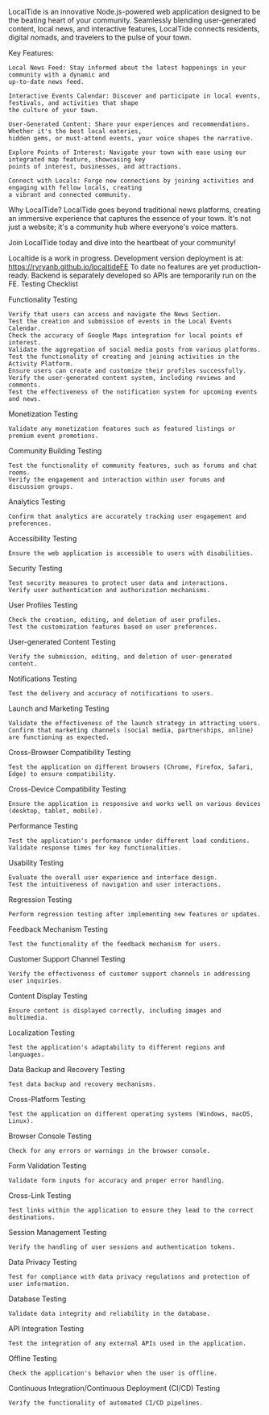 LocalTide is an innovative Node.js-powered web application designed to be the beating heart of your community. Seamlessly blending user-generated content, local news, and interactive features, LocalTide connects residents, digital nomads, and travelers to the pulse of your town.

Key Features:

    Local News Feed: Stay informed about the latest happenings in your community with a dynamic and 
    up-to-date news feed.

    Interactive Events Calendar: Discover and participate in local events, festivals, and activities that shape 
    the culture of your town.

    User-Generated Content: Share your experiences and recommendations. Whether it's the best local eateries,
    hidden gems, or must-attend events, your voice shapes the narrative.

    Explore Points of Interest: Navigate your town with ease using our integrated map feature, showcasing key 
    points of interest, businesses, and attractions.

    Connect with Locals: Forge new connections by joining activities and engaging with fellow locals, creating 
    a vibrant and connected community.

Why LocalTide?
LocalTide goes beyond traditional news platforms, creating an immersive experience that captures the essence of your town. It's not just a website; it's a community hub where everyone's voice matters.

Join LocalTide today and dive into the heartbeat of your community!

Localtide is a work in progress. Development version deployment is at: https://ryryanb.github.io/localtideFE
To date no features are yet production-ready. Backend is separately developed so APIs are temporarily run on the FE.
Testing Checklist

Functionality Testing

    Verify that users can access and navigate the News Section.
    Test the creation and submission of events in the Local Events Calendar.
    Check the accuracy of Google Maps integration for local points of interest.
    Validate the aggregation of social media posts from various platforms.
    Test the functionality of creating and joining activities in the Activity Platform.
    Ensure users can create and customize their profiles successfully.
    Verify the user-generated content system, including reviews and comments.
    Test the effectiveness of the notification system for upcoming events and news.

Monetization Testing

    Validate any monetization features such as featured listings or premium event promotions.

Community Building Testing

    Test the functionality of community features, such as forums and chat rooms.
    Verify the engagement and interaction within user forums and discussion groups.

Analytics Testing

    Confirm that analytics are accurately tracking user engagement and preferences.

Accessibility Testing

    Ensure the web application is accessible to users with disabilities.

Security Testing

    Test security measures to protect user data and interactions.
    Verify user authentication and authorization mechanisms.

User Profiles Testing

    Check the creation, editing, and deletion of user profiles.
    Test the customization features based on user preferences.

User-generated Content Testing

    Verify the submission, editing, and deletion of user-generated content.

Notifications Testing

    Test the delivery and accuracy of notifications to users.

Launch and Marketing Testing

    Validate the effectiveness of the launch strategy in attracting users.
    Confirm that marketing channels (social media, partnerships, online) are functioning as expected.

Cross-Browser Compatibility Testing

    Test the application on different browsers (Chrome, Firefox, Safari, Edge) to ensure compatibility.

Cross-Device Compatibility Testing

    Ensure the application is responsive and works well on various devices (desktop, tablet, mobile).

Performance Testing

    Test the application's performance under different load conditions.
    Validate response times for key functionalities.

Usability Testing

    Evaluate the overall user experience and interface design.
    Test the intuitiveness of navigation and user interactions.

Regression Testing

    Perform regression testing after implementing new features or updates.

Feedback Mechanism Testing

    Test the functionality of the feedback mechanism for users.

Customer Support Channel Testing

    Verify the effectiveness of customer support channels in addressing user inquiries.

Content Display Testing

    Ensure content is displayed correctly, including images and multimedia.

Localization Testing

    Test the application's adaptability to different regions and languages.

Data Backup and Recovery Testing

    Test data backup and recovery mechanisms.

Cross-Platform Testing

    Test the application on different operating systems (Windows, macOS, Linux).

Browser Console Testing

    Check for any errors or warnings in the browser console.

Form Validation Testing

    Validate form inputs for accuracy and proper error handling.

Cross-Link Testing

    Test links within the application to ensure they lead to the correct destinations.

Session Management Testing

    Verify the handling of user sessions and authentication tokens.

Data Privacy Testing

    Test for compliance with data privacy regulations and protection of user information.

Database Testing

    Validate data integrity and reliability in the database.

API Integration Testing

    Test the integration of any external APIs used in the application.

Offline Testing

    Check the application's behavior when the user is offline.

Continuous Integration/Continuous Deployment (CI/CD) Testing

    Verify the functionality of automated CI/CD pipelines.
